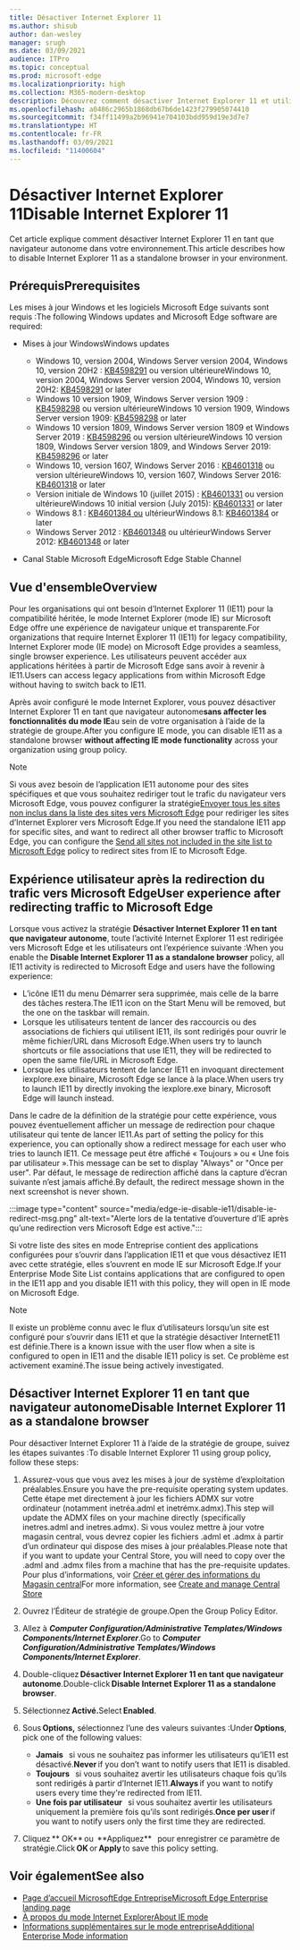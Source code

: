 ```yaml
---
title: Désactiver Internet Explorer 11
ms.author: shisub
author: dan-wesley
manager: srugh
ms.date: 03/09/2021
audience: ITPro
ms.topic: conceptual
ms.prod: microsoft-edge
ms.localizationpriority: high
ms.collection: M365-modern-desktop
description: Découvrez comment désactiver Internet Explorer 11 et utiliser le mode Internet Explorer dans Microsoft Edge.
ms.openlocfilehash: a0486c2965b1868db67b6de1423f279905074410
ms.sourcegitcommit: f34ff11499a2b96941e704103bdd959d19e3d7e7
ms.translationtype: HT
ms.contentlocale: fr-FR
ms.lasthandoff: 03/09/2021
ms.locfileid: "11400604"
---
```

# <a name="disable-internet-explorer-11"></a><span data-ttu-id="33783-103">Désactiver Internet Explorer 11</span><span class="sxs-lookup"><span data-stu-id="33783-103">Disable Internet Explorer 11</span></span>

<span data-ttu-id="33783-104">Cet article explique comment désactiver Internet Explorer 11 en tant que navigateur autonome dans votre environnement.</span><span class="sxs-lookup"><span data-stu-id="33783-104">This article describes how to disable Internet Explorer 11 as a standalone browser in your environment.</span></span>

## <a name="prerequisites"></a><span data-ttu-id="33783-105">Prérequis</span><span class="sxs-lookup"><span data-stu-id="33783-105">Prerequisites</span></span>

<span data-ttu-id="33783-106">Les mises à jour Windows et les logiciels Microsoft Edge suivants sont requis :</span><span class="sxs-lookup"><span data-stu-id="33783-106">The following Windows updates and Microsoft Edge software are required:</span></span>

- <span data-ttu-id="33783-107">Mises à jour Windows</span><span class="sxs-lookup"><span data-stu-id="33783-107">Windows updates</span></span>

  - <span data-ttu-id="33783-108">Windows 10, version 2004, Windows Server version 2004, Windows 10, version 20H2 : [KB4598291](https://support.microsoft.com/topic/february-2-2021-kb4598291-os-builds-19041-789-and-19042-789-preview-6a766199-a4f1-616e-1f5c-58bdc3ca5e3b) ou version ultérieure</span><span class="sxs-lookup"><span data-stu-id="33783-108">Windows 10, version 2004, Windows Server version 2004, Windows 10, version 20H2: [KB4598291](https://support.microsoft.com/topic/february-2-2021-kb4598291-os-builds-19041-789-and-19042-789-preview-6a766199-a4f1-616e-1f5c-58bdc3ca5e3b) or later</span></span>
  - <span data-ttu-id="33783-109">Windows 10 version 1909, Windows Server version 1909 : [KB4598298](https://support.microsoft.com/topic/january-21-2021-kb4598298-os-build-18363-1350-preview-02dfd9ba-91a2-1b82-dede-42f288c02511) ou version ultérieure</span><span class="sxs-lookup"><span data-stu-id="33783-109">Windows 10 version 1909, Windows Server version 1909: [KB4598298](https://support.microsoft.com/topic/january-21-2021-kb4598298-os-build-18363-1350-preview-02dfd9ba-91a2-1b82-dede-42f288c02511) or later</span></span>
  - <span data-ttu-id="33783-110">Windows 10 version 1809, Windows Server version 1809 et Windows Server 2019 : [KB4598296](https://support.microsoft.com/topic/january-21-2021-kb4598296-os-build-17763-1728-preview-4c0931ff-45b7-ff59-5e00-c03b5afb363d) ou version ultérieure</span><span class="sxs-lookup"><span data-stu-id="33783-110">Windows 10 version 1809, Windows Server version 1809, and Windows Server 2019: [KB4598296](https://support.microsoft.com/topic/january-21-2021-kb4598296-os-build-17763-1728-preview-4c0931ff-45b7-ff59-5e00-c03b5afb363d) or later</span></span>
  - <span data-ttu-id="33783-111">Windows 10, version 1607, Windows Server 2016 : [KB4601318](https://support.microsoft.com/topic/february-9-2021-kb4601318-os-build-14393-4225-c5e3de6c-e3e6-ffb5-6197-48b9ce16446e) ou version ultérieure</span><span class="sxs-lookup"><span data-stu-id="33783-111">Windows 10, version 1607, Windows Server 2016: [KB4601318](https://support.microsoft.com/topic/february-9-2021-kb4601318-os-build-14393-4225-c5e3de6c-e3e6-ffb5-6197-48b9ce16446e) or later</span></span>
   - <span data-ttu-id="33783-112">Version initiale de Windows 10 (juillet 2015) : [KB4601331](https://support.microsoft.com/office/february-9-2021%e2%80%94kb4601331-os-build-10240-18842-6227d078-fef3-8d67-27e0-1882e6cb79ff?ui=en-US&rs=en-US&ad=US) ou version ultérieure</span><span class="sxs-lookup"><span data-stu-id="33783-112">Windows 10 initial version (July 2015): [KB4601331](https://support.microsoft.com/office/february-9-2021%e2%80%94kb4601331-os-build-10240-18842-6227d078-fef3-8d67-27e0-1882e6cb79ff?ui=en-US&rs=en-US&ad=US) or later</span></span>
  - <span data-ttu-id="33783-113">Windows 8.1 : [KB4601384 ou](https://support.microsoft.com/topic/february-9-2021-kb4601384-monthly-rollup-16bdbb75-dd4b-2910-abc5-7891c9756b96) ultérieur</span><span class="sxs-lookup"><span data-stu-id="33783-113">Windows 8.1: [KB4601384](https://support.microsoft.com/topic/february-9-2021-kb4601384-monthly-rollup-16bdbb75-dd4b-2910-abc5-7891c9756b96) or later</span></span>
  - <span data-ttu-id="33783-114">Windows Server 2012 : [KB4601348](https://support.microsoft.com/topic/february-9-2021-kb4601348-monthly-rollup-2c338c0c-73d6-fb80-cc91-f1a86e80db0c) ou ultérieur</span><span class="sxs-lookup"><span data-stu-id="33783-114">Windows Server 2012: [KB4601348](https://support.microsoft.com/topic/february-9-2021-kb4601348-monthly-rollup-2c338c0c-73d6-fb80-cc91-f1a86e80db0c) or later</span></span>
  
- <span data-ttu-id="33783-115">Canal Stable Microsoft Edge</span><span class="sxs-lookup"><span data-stu-id="33783-115">Microsoft Edge Stable Channel</span></span>


## <a name="overview"></a><span data-ttu-id="33783-116">Vue d'ensemble</span><span class="sxs-lookup"><span data-stu-id="33783-116">Overview</span></span>

<span data-ttu-id="33783-117">Pour les organisations qui ont besoin d’Internet Explorer 11 (IE11) pour la compatibilité héritée, le mode Internet Explorer (mode IE) sur Microsoft Edge offre une expérience de navigateur unique et transparente.</span><span class="sxs-lookup"><span data-stu-id="33783-117">For organizations that require Internet Explorer 11 (IE11) for legacy compatibility, Internet Explorer mode (IE mode) on Microsoft Edge provides a seamless, single browser experience.</span></span> <span data-ttu-id="33783-118">Les utilisateurs peuvent accéder aux applications héritées à partir de Microsoft Edge sans avoir à revenir à IE11.</span><span class="sxs-lookup"><span data-stu-id="33783-118">Users can access legacy applications from within Microsoft Edge without having to switch back to IE11.</span></span>

<span data-ttu-id="33783-119">Après avoir configuré le mode Internet Explorer, vous pouvez désactiver Internet Explorer 11 en tant que navigateur autonome**sans affecter les fonctionnalités du mode IE**au sein de votre organisation à l’aide de la stratégie de groupe.</span><span class="sxs-lookup"><span data-stu-id="33783-119">After you configure IE mode, you can disable IE11 as a standalone browser **without affecting IE mode functionality** across your organization using group policy.</span></span>

> [!NOTE]
> <span data-ttu-id="33783-120">Si vous avez besoin de l’application IE11 autonome pour des sites spécifiques et que vous souhaitez rediriger tout le trafic du navigateur vers Microsoft Edge, vous pouvez configurer la stratégie[Envoyer tous les sites non inclus dans la liste des sites vers Microsoft Edge](https://docs.microsoft.com/deployedge/edge-ie-mode-policies#redirect-sites-from-ie-to-microsoft-edge) pour rediriger les sites d’Internet Explorer vers Microsoft Edge.</span><span class="sxs-lookup"><span data-stu-id="33783-120">If you need the standalone IE11 app for specific sites, and want to redirect all other browser traffic to Microsoft Edge, you can configure the [Send all sites not included in the site list to Microsoft Edge](https://docs.microsoft.com/deployedge/edge-ie-mode-policies#redirect-sites-from-ie-to-microsoft-edge) policy to redirect sites from IE to Microsoft Edge.</span></span>

## <a name="user-experience-after-redirecting-traffic-to-microsoft-edge"></a><span data-ttu-id="33783-121">Expérience utilisateur après la redirection du trafic vers Microsoft Edge</span><span class="sxs-lookup"><span data-stu-id="33783-121">User experience after redirecting traffic to Microsoft Edge</span></span>

<span data-ttu-id="33783-122">Lorsque vous activez la stratégie **Désactiver Internet Explorer 11 en tant que navigateur autonome**, toute l’activité Internet Explorer 11 est redirigée vers Microsoft Edge et les utilisateurs ont l’expérience suivante :</span><span class="sxs-lookup"><span data-stu-id="33783-122">When you enable the **Disable Internet Explorer 11 as a standalone browser** policy, all IE11 activity is redirected to Microsoft Edge and users have the following experience:</span></span>

- <span data-ttu-id="33783-123">L’icône IE11 du menu Démarrer sera supprimée, mais celle de la barre des tâches restera.</span><span class="sxs-lookup"><span data-stu-id="33783-123">The IE11 icon on the Start Menu will be removed, but the one on the taskbar will remain.</span></span>
- <span data-ttu-id="33783-124">Lorsque les utilisateurs tentent de lancer des raccourcis ou des associations de fichiers qui utilisent IE11, ils sont redirigés pour ouvrir le même fichier/URL dans Microsoft Edge.</span><span class="sxs-lookup"><span data-stu-id="33783-124">When users try to launch shortcuts or file associations that use IE11, they will be redirected to open the same file/URL in Microsoft Edge.</span></span>
- <span data-ttu-id="33783-125">Lorsque les utilisateurs tentent de lancer IE11 en invoquant directement iexplore.exe binaire, Microsoft Edge se lance à la place.</span><span class="sxs-lookup"><span data-stu-id="33783-125">When users try to launch IE11 by directly invoking the iexplore.exe binary, Microsoft Edge will launch instead.</span></span>

<span data-ttu-id="33783-126">Dans le cadre de la définition de la stratégie pour cette expérience, vous pouvez éventuellement afficher un message de redirection pour chaque utilisateur qui tente de lancer IE11.</span><span class="sxs-lookup"><span data-stu-id="33783-126">As part of setting the policy for this experience, you can optionally show a redirect message for each user who tries to launch IE11.</span></span> <span data-ttu-id="33783-127">Ce message peut être affiché « Toujours » ou « Une fois par utilisateur ».</span><span class="sxs-lookup"><span data-stu-id="33783-127">This message can be set to display "Always" or "Once per user".</span></span> <span data-ttu-id="33783-128">Par défaut, le message de redirection affiché dans la capture d’écran suivante n’est jamais affiché.</span><span class="sxs-lookup"><span data-stu-id="33783-128">By default, the redirect message shown in the next screenshot is never shown.</span></span>

:::image type="content" source="media/edge-ie-disable-ie11/disable-ie-redirect-msg.png" alt-text="Alerte lors de la tentative d’ouverture d’IE après qu’une redirection vers Microsoft Edge est active.":::

<span data-ttu-id="33783-130">Si votre liste des sites en mode Entreprise contient des applications configurées pour s’ouvrir dans l’application IE11 et que vous désactivez IE11 avec cette stratégie, elles s’ouvrent en mode IE sur Microsoft Edge.</span><span class="sxs-lookup"><span data-stu-id="33783-130">If your Enterprise Mode Site List contains applications that are configured to open in the IE11 app and you disable IE11 with this policy, they will open in IE mode on Microsoft Edge.</span></span>
> [!NOTE]
> <span data-ttu-id="33783-131">Il existe un problème connu avec le flux d’utilisateurs lorsqu’un site est configuré pour s’ouvrir dans IE11 et que la stratégie désactiver InternetE11 est définie.</span><span class="sxs-lookup"><span data-stu-id="33783-131">There is a known issue with the user flow when a site is configured to open in IE11 and the disable IE11 policy is set.</span></span> <span data-ttu-id="33783-132">Ce problème est activement examiné.</span><span class="sxs-lookup"><span data-stu-id="33783-132">The issue being actively investigated.</span></span>

## <a name="disable-internet-explorer-11-as-a-standalone-browser"></a><span data-ttu-id="33783-133">Désactiver Internet Explorer 11 en tant que navigateur autonome</span><span class="sxs-lookup"><span data-stu-id="33783-133">Disable Internet Explorer 11 as a standalone browser</span></span>

<span data-ttu-id="33783-134">Pour désactiver Internet Explorer 11 à l’aide de la stratégie de groupe, suivez les étapes suivantes :</span><span class="sxs-lookup"><span data-stu-id="33783-134">To disable Internet Explorer 11 using group policy, follow these steps:</span></span>

1. <span data-ttu-id="33783-135">Assurez-vous que vous avez les mises à jour de système d’exploitation préalables.</span><span class="sxs-lookup"><span data-stu-id="33783-135">Ensure you have the pre-requisite operating system updates.</span></span> <span data-ttu-id="33783-136">Cette étape met directement à jour les fichiers ADMX sur votre ordinateur (notamment inetréa.adml et inetrémx.admx).</span><span class="sxs-lookup"><span data-stu-id="33783-136">This step will update the ADMX files on your machine directly (specifically inetres.adml and inetres.admx).</span></span> <span data-ttu-id="33783-137">Si vous voulez mettre à jour votre magasin central, vous devrez copier les fichiers .adml et .admx à partir d’un ordinateur qui dispose des mises à jour préalables.</span><span class="sxs-lookup"><span data-stu-id="33783-137">Please note that if you want to update your Central Store, you will need to copy over the .adml and .admx files from a machine that has the pre-requisite updates.</span></span> <span data-ttu-id="33783-138">Pour plus d’informations, voir [Créer et gérer des informations du Magasin central](https://docs.microsoft.com/troubleshoot/windows-client/group-policy/create-and-manage-central-store)</span><span class="sxs-lookup"><span data-stu-id="33783-138">For more information, see [Create and manage Central Store](https://docs.microsoft.com/troubleshoot/windows-client/group-policy/create-and-manage-central-store)</span></span>
2. <span data-ttu-id="33783-139">Ouvrez l’Éditeur de stratégie de groupe.</span><span class="sxs-lookup"><span data-stu-id="33783-139">Open the Group Policy Editor.</span></span>
3. <span data-ttu-id="33783-140">Allez à ***Computer Configuration/Administrative Templates/Windows Components/Internet Explorer***.</span><span class="sxs-lookup"><span data-stu-id="33783-140">Go to ***Computer Configuration/Administrative Templates/Windows Components/Internet Explorer***.</span></span> 
4. <span data-ttu-id="33783-141">Double-cliquez **Désactiver Internet Explorer 11 en tant que navigateur autonome**.</span><span class="sxs-lookup"><span data-stu-id="33783-141">Double-click **Disable Internet Explorer 11 as a standalone browser**.</span></span>
5. <span data-ttu-id="33783-142">Sélectionnez **Activé.**</span><span class="sxs-lookup"><span data-stu-id="33783-142">Select **Enabled**.</span></span>
6. <span data-ttu-id="33783-143">Sous **Options,** sélectionnez l’une des valeurs suivantes :</span><span class="sxs-lookup"><span data-stu-id="33783-143">Under **Options**, pick one of the following values:</span></span>

   - <span data-ttu-id="33783-144">**Jamais**   si vous ne souhaitez pas informer les utilisateurs qu’IE11 est désactivé.</span><span class="sxs-lookup"><span data-stu-id="33783-144">**Never** if you don’t want to notify users that IE11 is disabled.</span></span>
   - <span data-ttu-id="33783-145">**Toujours**   si vous souhaitez avertir les utilisateurs chaque fois qu’ils sont redirigés à partir d’Internet IE11.</span><span class="sxs-lookup"><span data-stu-id="33783-145">**Always** if you want to notify users every time they're redirected from IE11.</span></span>
   - <span data-ttu-id="33783-146">**Une fois par utilisateur**   si vous souhaitez avertir les utilisateurs uniquement la première fois qu’ils sont redirigés.</span><span class="sxs-lookup"><span data-stu-id="33783-146">**Once per user** if you want to notify users only the first time they are redirected.</span></span>

7. <span data-ttu-id="33783-147">Cliquez \*\* OK** ou  **Appliquez\*\*   pour enregistrer ce paramètre de stratégie.</span><span class="sxs-lookup"><span data-stu-id="33783-147">Click **OK** or **Apply** to save this policy setting.</span></span>

## <a name="see-also"></a><span data-ttu-id="33783-148">Voir également</span><span class="sxs-lookup"><span data-stu-id="33783-148">See also</span></span>

- [<span data-ttu-id="33783-149">Page d’accueil MicrosoftEdge Entreprise</span><span class="sxs-lookup"><span data-stu-id="33783-149">Microsoft Edge Enterprise landing page</span></span>](https://aka.ms/EdgeEnterprise)
- [<span data-ttu-id="33783-150">À propos du mode Internet Explorer</span><span class="sxs-lookup"><span data-stu-id="33783-150">About IE mode</span></span>](https://docs.microsoft.com/deployedge/edge-ie-mode)
- [<span data-ttu-id="33783-151">Informations supplémentaires sur le mode entreprise</span><span class="sxs-lookup"><span data-stu-id="33783-151">Additional Enterprise Mode information</span></span>](https://docs.microsoft.com/internet-explorer/ie11-deploy-guide/enterprise-mode-overview-for-ie11)
